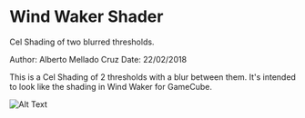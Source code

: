# Wind Waker Shader

Cel Shading of two blurred thresholds.

Author: Alberto Mellado Cruz
Date: 22/02/2018

This is a Cel Shading of 2 thresholds with a blur between them. 
It's intended to look like the shading in Wind Waker for GameCube.



![Alt Text](https://github.com/albertomelladoc/Wind-Waker-Shader/blob/master/2018-02-22_21-42-37.gif)

